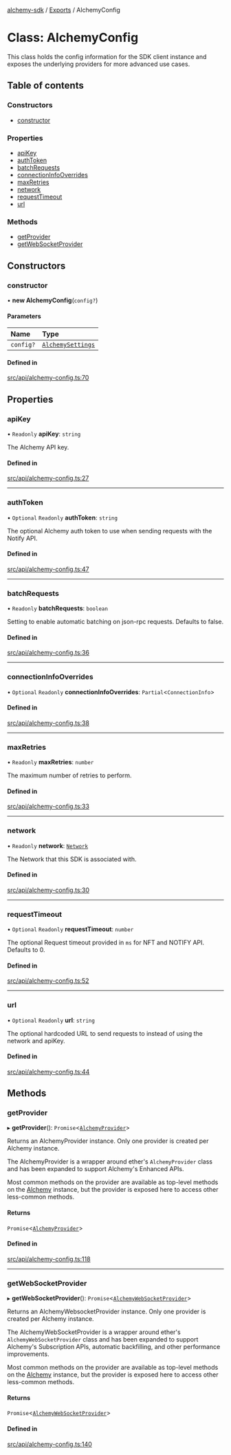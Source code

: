 [alchemy-sdk](../README.md) / [Exports](../modules.md) / AlchemyConfig

# Class: AlchemyConfig

This class holds the config information for the SDK client instance and
exposes the underlying providers for more advanced use cases.

## Table of contents

### Constructors

- [constructor](AlchemyConfig.md#constructor)

### Properties

- [apiKey](AlchemyConfig.md#apikey)
- [authToken](AlchemyConfig.md#authtoken)
- [batchRequests](AlchemyConfig.md#batchrequests)
- [connectionInfoOverrides](AlchemyConfig.md#connectioninfooverrides)
- [maxRetries](AlchemyConfig.md#maxretries)
- [network](AlchemyConfig.md#network)
- [requestTimeout](AlchemyConfig.md#requesttimeout)
- [url](AlchemyConfig.md#url)

### Methods

- [getProvider](AlchemyConfig.md#getprovider)
- [getWebSocketProvider](AlchemyConfig.md#getwebsocketprovider)

## Constructors

### constructor

• **new AlchemyConfig**(`config?`)

#### Parameters

| Name | Type |
| :------ | :------ |
| `config?` | [`AlchemySettings`](../interfaces/AlchemySettings.md) |

#### Defined in

[src/api/alchemy-config.ts:70](https://github.com/alchemyplatform/alchemy-sdk-js/blob/1ee40cb2/src/api/alchemy-config.ts#L70)

## Properties

### apiKey

• `Readonly` **apiKey**: `string`

The Alchemy API key.

#### Defined in

[src/api/alchemy-config.ts:27](https://github.com/alchemyplatform/alchemy-sdk-js/blob/1ee40cb2/src/api/alchemy-config.ts#L27)

___

### authToken

• `Optional` `Readonly` **authToken**: `string`

The optional Alchemy auth token to use when sending requests with the Notify API.

#### Defined in

[src/api/alchemy-config.ts:47](https://github.com/alchemyplatform/alchemy-sdk-js/blob/1ee40cb2/src/api/alchemy-config.ts#L47)

___

### batchRequests

• `Readonly` **batchRequests**: `boolean`

Setting to enable automatic batching on json-rpc requests. Defaults to false.

#### Defined in

[src/api/alchemy-config.ts:36](https://github.com/alchemyplatform/alchemy-sdk-js/blob/1ee40cb2/src/api/alchemy-config.ts#L36)

___

### connectionInfoOverrides

• `Optional` `Readonly` **connectionInfoOverrides**: `Partial`<`ConnectionInfo`\>

#### Defined in

[src/api/alchemy-config.ts:38](https://github.com/alchemyplatform/alchemy-sdk-js/blob/1ee40cb2/src/api/alchemy-config.ts#L38)

___

### maxRetries

• `Readonly` **maxRetries**: `number`

The maximum number of retries to perform.

#### Defined in

[src/api/alchemy-config.ts:33](https://github.com/alchemyplatform/alchemy-sdk-js/blob/1ee40cb2/src/api/alchemy-config.ts#L33)

___

### network

• `Readonly` **network**: [`Network`](../enums/Network.md)

The Network that this SDK is associated with.

#### Defined in

[src/api/alchemy-config.ts:30](https://github.com/alchemyplatform/alchemy-sdk-js/blob/1ee40cb2/src/api/alchemy-config.ts#L30)

___

### requestTimeout

• `Optional` `Readonly` **requestTimeout**: `number`

The optional Request timeout provided in `ms` for NFT and NOTIFY API. Defaults to 0.

#### Defined in

[src/api/alchemy-config.ts:52](https://github.com/alchemyplatform/alchemy-sdk-js/blob/1ee40cb2/src/api/alchemy-config.ts#L52)

___

### url

• `Optional` `Readonly` **url**: `string`

The optional hardcoded URL to send requests to instead of using the network
and apiKey.

#### Defined in

[src/api/alchemy-config.ts:44](https://github.com/alchemyplatform/alchemy-sdk-js/blob/1ee40cb2/src/api/alchemy-config.ts#L44)

## Methods

### getProvider

▸ **getProvider**(): `Promise`<[`AlchemyProvider`](AlchemyProvider.md)\>

Returns an AlchemyProvider instance. Only one provider is created per
Alchemy instance.

The AlchemyProvider is a wrapper around ether's `AlchemyProvider` class and
has been expanded to support Alchemy's Enhanced APIs.

Most common methods on the provider are available as top-level methods on
the [Alchemy](Alchemy.md) instance, but the provider is exposed here to access
other less-common methods.

#### Returns

`Promise`<[`AlchemyProvider`](AlchemyProvider.md)\>

#### Defined in

[src/api/alchemy-config.ts:118](https://github.com/alchemyplatform/alchemy-sdk-js/blob/1ee40cb2/src/api/alchemy-config.ts#L118)

___

### getWebSocketProvider

▸ **getWebSocketProvider**(): `Promise`<[`AlchemyWebSocketProvider`](AlchemyWebSocketProvider.md)\>

Returns an AlchemyWebsocketProvider instance. Only one provider is created
per Alchemy instance.

The AlchemyWebSocketProvider is a wrapper around ether's
`AlchemyWebSocketProvider` class and has been expanded to support Alchemy's
Subscription APIs, automatic backfilling, and other performance improvements.

Most common methods on the provider are available as top-level methods on
the [Alchemy](Alchemy.md) instance, but the provider is exposed here to access
other less-common methods.

#### Returns

`Promise`<[`AlchemyWebSocketProvider`](AlchemyWebSocketProvider.md)\>

#### Defined in

[src/api/alchemy-config.ts:140](https://github.com/alchemyplatform/alchemy-sdk-js/blob/1ee40cb2/src/api/alchemy-config.ts#L140)
